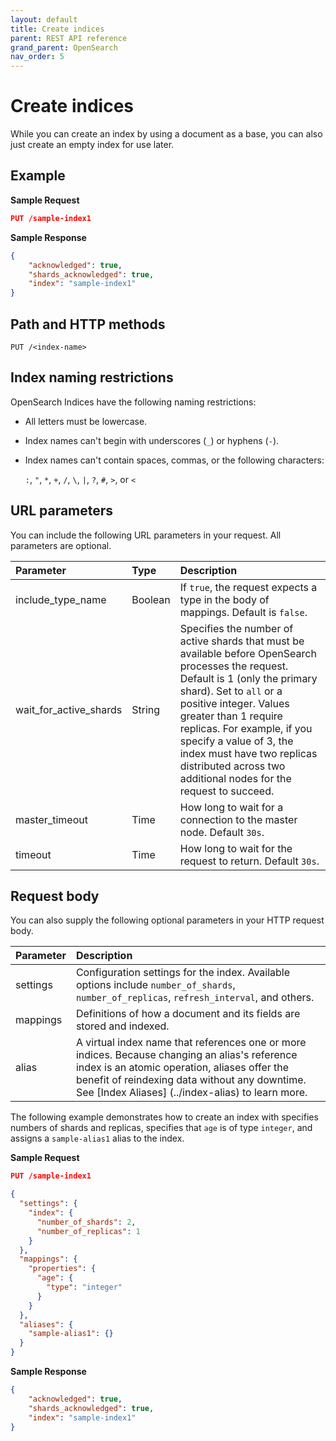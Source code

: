 ```yaml
---
layout: default
title: Create indices
parent: REST API reference
grand_parent: OpenSearch
nav_order: 5
---
```


# Create indices

While you can create an index by using a document as a base, you can also just create an empty index for use later.

## Example

**Sample Request**
```json
PUT /sample-index1
```

**Sample Response**
```json
{
    "acknowledged": true,
    "shards_acknowledged": true,
    "index": "sample-index1"
}
```

## Path and HTTP methods
```
PUT /<index-name>
```

## Index naming restrictions

OpenSearch Indices have the following naming restrictions:

- All letters must be lowercase.
- Index names can't begin with underscores (`_`) or hyphens (`-`).
- Index names can't contain spaces, commas, or the following characters:

  `:`, `"`, `*`, `+`, `/`, `\`, `|`, `?`, `#`, `>`, or `<`

## URL parameters

You can include the following URL parameters in your request. All parameters are optional.

Parameter | Type | Description
:--- | :--- | :---
include_type_name | Boolean | If `true`, the request expects a type in the body of mappings. Default is `false`.
wait_for_active_shards | String | Specifies the number of active shards that must be available before OpenSearch processes the request. Default is 1 (only the primary shard). Set to `all` or a positive integer. Values greater than 1 require replicas. For example, if you specify a value of 3, the index must have two replicas distributed across two additional nodes for the request to succeed.
master_timeout | Time | How long to wait for a connection to the master node. Default `30s`.
timeout | Time | How long to wait for the request to return. Default `30s`.

## Request body

You can also supply the following optional parameters in your HTTP request body.

Parameter | Description
:--- | :---
settings | Configuration settings for the index. Available options include `number_of_shards`, `number_of_replicas`, `refresh_interval`, and others.
mappings | Definitions of how a document and its fields are stored and indexed.
alias    | A virtual index name that references one or more indices. Because changing an alias's reference index is an atomic operation, aliases offer the benefit of reindexing data without any downtime. See [Index Aliases] (../index-alias) to learn more.

The following example demonstrates how to create an index with specifies numbers of shards and replicas, specifies that `age` is of type `integer`, and assigns a `sample-alias1` alias to the index.

**Sample Request**
```json
PUT /sample-index1

{
  "settings": {
    "index": {
      "number_of_shards": 2,
      "number_of_replicas": 1
    }
  },
  "mappings": {
    "properties": {
      "age": {
        "type": "integer"
      }
    }
  },
  "aliases": {
    "sample-alias1": {}
  }
}
```

**Sample Response**
```json
{
    "acknowledged": true,
    "shards_acknowledged": true,
    "index": "sample-index1"
}
```
